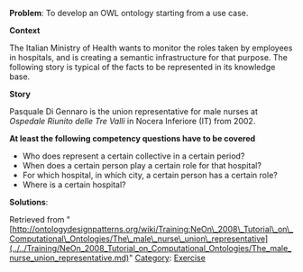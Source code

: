 __Problem__:
To develop an OWL ontology starting from a use case.


__Context__


The Italian Ministry of Health wants to monitor the roles taken by employees in hospitals, and is creating a semantic infrastructure for that purpose. The following story is typical of the facts to be represented in its knowledge base.


__Story__


Pasquale Di Gennaro is the union representative for male nurses at _Ospedale Riunito delle Tre Valli_ in Nocera Inferiore (IT) from 2002.


__At least the following competency questions have to be covered__



* Who does represent a certain collective in a certain period?
* When does a certain person play a certain role for that hospital?
* For which hospital, in which city, a certain person has a certain role?
* Where is a certain hospital?



__Solutions__:





Retrieved from "[http://ontologydesignpatterns.org/wiki/Training:NeOn\_2008\_Tutorial\_on\_Computational\_Ontologies/The\_male\_nurse\_union\_representative](../../Training/NeOn_2008_Tutorial_on_Computational_Ontologies/The_male_nurse_union_representative.md)"
 [Category](http://ontologydesignpatterns.org/wiki/Special:Categories "Special:Categories"): [Exercise](../../Category/Exercise.md "Category:Exercise")